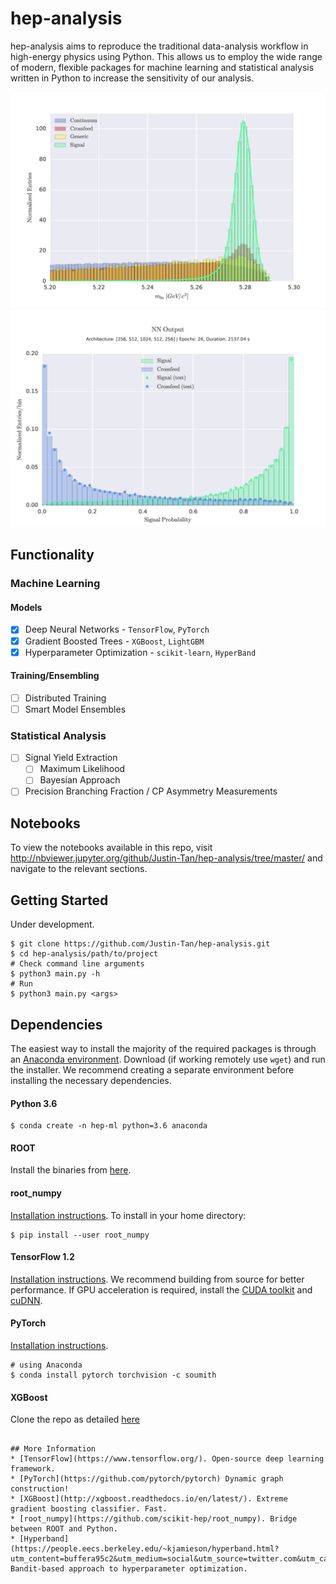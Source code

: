 # hep-analysis
hep-analysis aims to reproduce the traditional data-analysis workflow in high-energy physics using Python. This allows us to employ the wide range of modern, flexible packages for machine learning and statistical analysis written in Python to increase the sensitivity of our analysis.

![Mbc distribution](plots/readme_plots/mbc.png?raw=true "Sample feature distribution")
![NN output](plots/readme_plots/nn_prob.png?raw=true "Neural Network Output")

## Functionality
### Machine Learning
#### Models
- [x] Deep Neural Networks - `TensorFlow`, `PyTorch`
- [x] Gradient Boosted Trees - `XGBoost`, `LightGBM`
- [x] Hyperparameter Optimization - `scikit-learn`, `HyperBand`

#### Training/Ensembling
- [ ] Distributed Training
- [ ] Smart Model Ensembles

### Statistical Analysis
- [ ] Signal Yield Extraction
  - [ ] Maximum Likelihood
  - [ ] Bayesian Approach
- [ ] Precision Branching Fraction / CP Asymmetry Measurements

## Notebooks
To view the notebooks available in this repo, visit http://nbviewer.jupyter.org/github/Justin-Tan/hep-analysis/tree/master/ and navigate to the relevant sections. 

## Getting Started
Under development.
```
$ git clone https://github.com/Justin-Tan/hep-analysis.git
$ cd hep-analysis/path/to/project
# Check command line arguments
$ python3 main.py -h
# Run
$ python3 main.py <args> 
```

## Dependencies
The easiest way to install the majority of the required packages is through an [Anaconda environment](https://www.continuum.io/downloads). Download (if working remotely use `wget`) and run the installer. We recommend creating a separate environment before installing the necessary dependencies.

#### Python 3.6
```
$ conda create -n hep-ml python=3.6 anaconda
```
#### ROOT
Install the binaries from [here](https://root.cern.ch/downloading-root).

#### root_numpy
[Installation instructions](http://scikit-hep.org/root_numpy/install.html). To install in your home directory:
```
$ pip install --user root_numpy
```
#### TensorFlow 1.2
[Installation instructions](https://www.tensorflow.org/install/install_sources). We recommend building from source for better performance. If GPU acceleration is required, install the [CUDA toolkit](https://developer.nvidia.com/cuda-toolkit) and [cuDNN](https://developer.nvidia.com/cudnn).

#### PyTorch
[Installation instructions](https://github.com/pytorch/pytorch#installation). 
```
# using Anaconda
$ conda install pytorch torchvision -c soumith
```

#### XGBoost 
Clone the repo as detailed [here](http://xgboost.readthedocs.io/en/latest/build.html)
```

## More Information
* [TensorFlow](https://www.tensorflow.org/). Open-source deep learning framework.
* [PyTorch](https://github.com/pytorch/pytorch) Dynamic graph construction!
* [XGBoost](http://xgboost.readthedocs.io/en/latest/). Extreme gradient boosting classifier. Fast.
* [root_numpy](https://github.com/scikit-hep/root_numpy). Bridge between ROOT and Python.
* [Hyperband](https://people.eecs.berkeley.edu/~kjamieson/hyperband.html?utm_content=buffera95c2&utm_medium=social&utm_source=twitter.com&utm_campaign=buffer).
Bandit-based approach to hyperparameter optimization.
